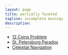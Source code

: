 ```yaml
---
layout: page
title: partially faceted
tagline: incomplete musings
description:
---
```



- [12 Coins Problem](pages/12_coins_problem.html)
- [St. Petersburg Paradox](pages/St_Petersburg_Paradox.html)
- [Celestial Navigation](Celestial_Navigation.html)

